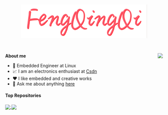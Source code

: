 <p align="center"><a href="https://github.com/FengQingQi/FengQingQi/tree/main"><img width="80%" alt="Hello, I'm FengQingQi. I do open source!" src="./img/FengQingQi.png" /></a></p>

<br />

<img 
  align="right" 
  style="synthwave:none;" 
  src="https://github-readme-stats.vercel.app/api?username=FengQingQi&show_icons=true&icon_color=EF8539&text_color=E5289E&bg_color=433358&hide_title=true" 
/>
**About me**
- 💼 Embedded Engineer at Linux
- 📈 I am an electronics enthusiast at [Csdn](https://blog.csdn.net/qq_39721016?spm=1001.2100.3001.5343)
- ❤️ I like embedded and creative works
- 💬 Ask me about anything [here](https://github.com/FengQingQi?tab=repositories)

#### Top Repositories


<a href="https://github.com/FengQingQi/u-boot-2020.07">
  <img align="center" src="https://github-readme-stats.vercel.app/api/pin/?username=FengQingQi&repo=u-boot-2020.07&theme=buefy" />
</a>
<a href="https://github.com/FengQingQi/buildroot-2021.02.6">
  <img align="center" src="https://github-readme-stats.vercel.app/api/pin/?username=FengQing&repo=anuraghazra.github.io&theme=buefy" />
</a>
